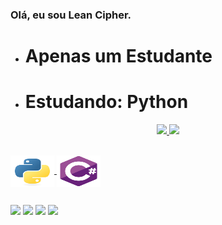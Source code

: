 ### Olá, eu sou Lean Cipher.

- # Apenas um Estudante
- # Estudando: Python

<div align="center">
  <a href="https://github.com/leancipher">
  <img height="180em" src="https://github-readme-stats.vercel.app/api?username=leancipher&show_icons=true&theme=dark&include_all_commits=true&count_private=true"/>
  <img height="180em" src="https://github-readme-stats.vercel.app/api/top-langs/?username=leancipher&layout=compact&langs_count=7&theme=dark"/>
</div>
 <p>
 <div style="display: inline_block"><br>  
   <img align="center" alt="LEAN-Python" height="50" width="70" src="https://raw.githubusercontent.com/devicons/devicon/master/icons/python/python-original.svg">
  <img align="center" alt="LEAN-Csharp" height="50" width="70" src="https://raw.githubusercontent.com/devicons/devicon/master/icons/csharp/csharp-original.svg">
  <img align="right" alt="" height="150" style="border-radius:50px;" src="imagem"> 
 </p>
</div>

##

<div> 
  <a href = "mailto:leancipher@outlook.com"><img src="https://img.shields.io/badge/Microsoft_Outlook-0078D4?style=for-the-badge&logo=microsoft-outlook&logoColor=white" target="_blank"></a>
  <a href="https://instagram.com/leancipher" target="_blank"><img src="https://img.shields.io/badge/-Instagram-%23E4405F?style=for-the-badge&logo=instagram&logoColor=white" target="_blank"></a>
  <a href="https://twitter.com/leancipher" target="_blank"><img src="https://img.shields.io/badge/Twitter-1DA1F2?style=for-the-badge&logo=twitter&logoColor=white" target="_blank"></a>
 	<a href="https://www.twitch.tv/leancipher" target="_blank"><img src="https://img.shields.io/badge/Twitch-9146FF?style=for-the-badge&logo=twitch&logoColor=white" target="_blank"></a>   

</div>
